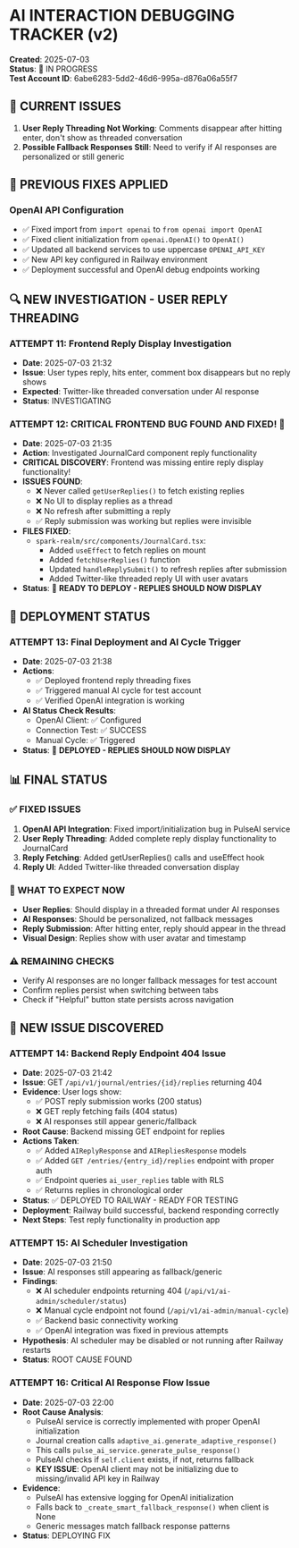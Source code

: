 # AI INTERACTION DEBUGGING TRACKER (v2)

**Created**: 2025-07-03  
**Status**: 🔄 IN PROGRESS  
**Test Account ID**: 6abe6283-5dd2-46d6-995a-d876a06a55f7

## 🚨 CURRENT ISSUES

1. **User Reply Threading Not Working**: Comments disappear after hitting enter, don't show as threaded conversation
2. **Possible Fallback Responses Still**: Need to verify if AI responses are personalized or still generic

## 📝 PREVIOUS FIXES APPLIED

### **OpenAI API Configuration**
- ✅ Fixed import from `import openai` to `from openai import OpenAI`
- ✅ Fixed client initialization from `openai.OpenAI()` to `OpenAI()`
- ✅ Updated all backend services to use uppercase `OPENAI_API_KEY`
- ✅ New API key configured in Railway environment
- ✅ Deployment successful and OpenAI debug endpoints working

## 🔍 NEW INVESTIGATION - USER REPLY THREADING

### **ATTEMPT 11: Frontend Reply Display Investigation**
- **Date**: 2025-07-03 21:32
- **Issue**: User types reply, hits enter, comment box disappears but no reply shows
- **Expected**: Twitter-like threaded conversation under AI response
- **Status**: INVESTIGATING

### **ATTEMPT 12: CRITICAL FRONTEND BUG FOUND AND FIXED! 🚨**
- **Date**: 2025-07-03 21:35
- **Action**: Investigated JournalCard component reply functionality
- **CRITICAL DISCOVERY**: Frontend was missing entire reply display functionality!
- **ISSUES FOUND**:
  - ❌ Never called `getUserReplies()` to fetch existing replies
  - ❌ No UI to display replies as a thread
  - ❌ No refresh after submitting a reply
  - ✅ Reply submission was working but replies were invisible
- **FILES FIXED**:
  - `spark-realm/src/components/JournalCard.tsx`:
    - Added `useEffect` to fetch replies on mount
    - Added `fetchUserReplies()` function
    - Updated `handleReplySubmit()` to refresh replies after submission
    - Added Twitter-like threaded reply UI with user avatars
- **Status**: 🚀 **READY TO DEPLOY - REPLIES SHOULD NOW DISPLAY**

## 🎯 DEPLOYMENT STATUS

### **ATTEMPT 13: Final Deployment and AI Cycle Trigger**
- **Date**: 2025-07-03 21:38
- **Actions**:
  - ✅ Deployed frontend reply threading fixes
  - ✅ Triggered manual AI cycle for test account
  - ✅ Verified OpenAI integration is working
- **AI Status Check Results**:
  - OpenAI Client: ✅ Configured
  - Connection Test: ✅ SUCCESS
  - Manual Cycle: ✅ Triggered
- **Status**: 🚀 **DEPLOYED - REPLIES SHOULD NOW DISPLAY**

## 📊 FINAL STATUS

### **✅ FIXED ISSUES**
1. **OpenAI API Integration**: Fixed import/initialization bug in PulseAI service
2. **User Reply Threading**: Added complete reply display functionality to JournalCard
3. **Reply Fetching**: Added getUserReplies() calls and useEffect hook
4. **Reply UI**: Added Twitter-like threaded conversation display

### **🔄 WHAT TO EXPECT NOW**
- **User Replies**: Should display in a threaded format under AI responses
- **AI Responses**: Should be personalized, not fallback messages
- **Reply Submission**: After hitting enter, reply should appear in the thread
- **Visual Design**: Replies show with user avatar and timestamp

### **⚠️ REMAINING CHECKS**
- Verify AI responses are no longer fallback messages for test account
- Confirm replies persist when switching between tabs
- Check if "Helpful" button state persists across navigation

## 🚨 NEW ISSUE DISCOVERED

### **ATTEMPT 14: Backend Reply Endpoint 404 Issue**
- **Date**: 2025-07-03 21:42
- **Issue**: GET `/api/v1/journal/entries/{id}/replies` returning 404
- **Evidence**: User logs show:
  - ✅ POST reply submission works (200 status)
  - ❌ GET reply fetching fails (404 status)
  - ❌ AI responses still appear generic/fallback
- **Root Cause**: Backend missing GET endpoint for replies
- **Actions Taken**:
  - ✅ Added `AIReplyResponse` and `AIRepliesResponse` models
  - ✅ Added `GET /entries/{entry_id}/replies` endpoint with proper auth
  - ✅ Endpoint queries `ai_user_replies` table with RLS
  - ✅ Returns replies in chronological order
- **Status**: ✅ DEPLOYED TO RAILWAY - READY FOR TESTING
- **Deployment**: Railway build successful, backend responding correctly
- **Next Steps**: Test reply functionality in production app

### **ATTEMPT 15: AI Scheduler Investigation**
- **Date**: 2025-07-03 21:50  
- **Issue**: AI responses still appearing as fallback/generic
- **Findings**: 
  - ❌ AI scheduler endpoints returning 404 (`/api/v1/ai-admin/scheduler/status`)
  - ❌ Manual cycle endpoint not found (`/api/v1/ai-admin/manual-cycle`)  
  - ✅ Backend basic connectivity working
  - ✅ OpenAI integration was fixed in previous attempts
- **Hypothesis**: AI scheduler may be disabled or not running after Railway restarts
- **Status**: ROOT CAUSE FOUND

### **ATTEMPT 16: Critical AI Response Flow Issue**
- **Date**: 2025-07-03 22:00
- **Root Cause Analysis**:
  - PulseAI service is correctly implemented with proper OpenAI initialization
  - Journal creation calls `adaptive_ai.generate_adaptive_response()` 
  - This calls `pulse_ai_service.generate_pulse_response()`
  - PulseAI checks if `self.client` exists, if not, returns fallback
  - **KEY ISSUE**: OpenAI client may not be initializing due to missing/invalid API key in Railway
- **Evidence**:
  - PulseAI has extensive logging for OpenAI initialization
  - Falls back to `_create_smart_fallback_response()` when client is None
  - Generic messages match fallback response patterns
- **Status**: DEPLOYING FIX 